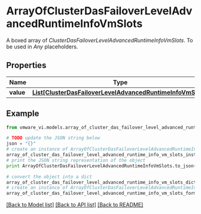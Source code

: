 # ArrayOfClusterDasFailoverLevelAdvancedRuntimeInfoVmSlots

A boxed array of *ClusterDasFailoverLevelAdvancedRuntimeInfoVmSlots*. To be used in *Any* placeholders. 

## Properties
Name | Type | Description | Notes
------------ | ------------- | ------------- | -------------
**value** | [**List[ClusterDasFailoverLevelAdvancedRuntimeInfoVmSlots]**](ClusterDasFailoverLevelAdvancedRuntimeInfoVmSlots.md) |  | 

## Example

```python
from vmware_vi.models.array_of_cluster_das_failover_level_advanced_runtime_info_vm_slots import ArrayOfClusterDasFailoverLevelAdvancedRuntimeInfoVmSlots

# TODO update the JSON string below
json = "{}"
# create an instance of ArrayOfClusterDasFailoverLevelAdvancedRuntimeInfoVmSlots from a JSON string
array_of_cluster_das_failover_level_advanced_runtime_info_vm_slots_instance = ArrayOfClusterDasFailoverLevelAdvancedRuntimeInfoVmSlots.from_json(json)
# print the JSON string representation of the object
print ArrayOfClusterDasFailoverLevelAdvancedRuntimeInfoVmSlots.to_json()

# convert the object into a dict
array_of_cluster_das_failover_level_advanced_runtime_info_vm_slots_dict = array_of_cluster_das_failover_level_advanced_runtime_info_vm_slots_instance.to_dict()
# create an instance of ArrayOfClusterDasFailoverLevelAdvancedRuntimeInfoVmSlots from a dict
array_of_cluster_das_failover_level_advanced_runtime_info_vm_slots_form_dict = array_of_cluster_das_failover_level_advanced_runtime_info_vm_slots.from_dict(array_of_cluster_das_failover_level_advanced_runtime_info_vm_slots_dict)
```
[[Back to Model list]](../README.md#documentation-for-models) [[Back to API list]](../README.md#documentation-for-api-endpoints) [[Back to README]](../README.md)


